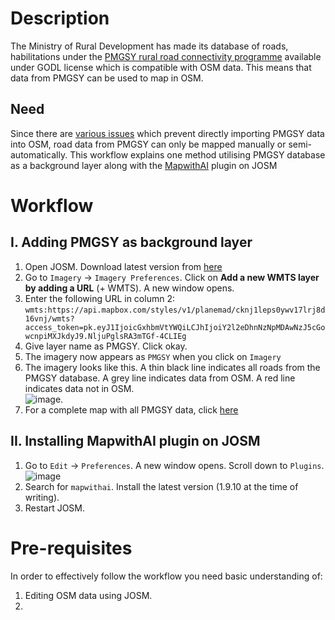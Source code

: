 # Description
The Ministry of Rural Development has made its database of roads, habilitations under the [PMGSY rural road connectivity programme](https://pmgsy.nic.in/) available under GODL license which is compatible with OSM data. This means that data from PMGSY can be used to map in OSM.

## Need
Since there are [various issues](https://github.com/datameet/pmgsy-geosadak/issues/14) which prevent directly importing PMGSY data into OSM, road data from PMGSY can only be mapped manually or semi-automatically. This workflow explains one method utilising PMGSY database as a background layer along with the [MapwithAI](Mapwith.ai/) plugin on JOSM

# Workflow
## I. Adding PMGSY as background layer
1. Open JOSM. Download latest version from [here](https://josm.openstreetmap.de/)
2. Go to `Imagery` -> `Imagery Preferences`. Click on **Add a new WMTS layer by adding a URL** (+ WMTS). A new window opens.
3. Enter the following URL in column 2: `wmts:https://api.mapbox.com/styles/v1/planemad/cknj1leps0ywv17lrj8d16vnj/wmts?access_token=pk.eyJ1IjoicGxhbmVtYWQiLCJhIjoiY2l2eDhnNzNpMDAwNzJ5cGowcnpiMXJkdyJ9.NljuPglsRA3mTGf-4CLIEg`
4. Give layer name as PMGSY. Click okay.
5. The imagery now appears as `PMGSY` when you click on `Imagery`
6. The imagery looks like this. A thin black line indicates all roads from the PMGSY database. A grey line indicates data from OSM. A red line indicates data not in OSM.  
![image](https://user-images.githubusercontent.com/43343789/165785056-0920cc67-85b6-4e51-8a63-e593643c06b3.png). 
8. For a complete map with all PMGSY data, click [here](https://projects.datameet.org/pmgsy-geosadak/map.html#12.15/31.94553/77.14099/-28.8)


## II. Installing MapwithAI plugin on JOSM
1. Go to `Edit` -> `Preferences`. A new window opens. Scroll down to `Plugins`.  ![image](https://user-images.githubusercontent.com/43343789/165784364-7892d249-fc40-4647-a48f-d6aaa19dffb4.png)
2. Search for `mapwithai`. Install the latest version (1.9.10 at the time of writing).
3. Restart JOSM. 



# Pre-requisites
In order to effectively follow the workflow you need basic understanding of:
1. Editing OSM data using JOSM.
2. 
